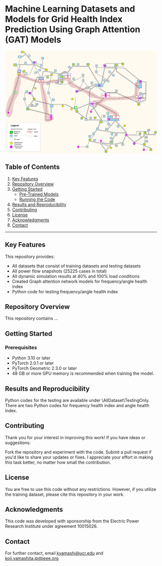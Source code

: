 # Machine Learning Datasets and Models for Grid Health Index Prediction Using Graph Attention (GAT) Models
![Single Line Diagram](images/IEEE118-Diagram.png)

## Table of Contents
1. [Key Features](#key-features)
2. [Repository Overview](#repository-overview)
3. [Getting Started](#getting-started)
    - [Pre-Trained Models](#1-pre-trained-models)
    - [Running the Code](#2-running-the-code)
4. [Results and Reproducibility](#results-and-reproducibility)
5. [Contributing](#contributing)
6. [License](#license)
7. [Acknowledgments](#acknowledgments)
8. [Contact](#contact)
 
---

## Key Features
This repository provides:
- All datasets that consist of training datasets and testing datasets
- All power flow snapshots (25225 cases in total)
- All dynamic simulation results at 40% and 100% load conditions
- Created Graph attention network models for frequency/angle health index
- Python code for testing frequency/angle health index

## Repository Overview
This repository contains ...

## Getting Started
### Prerequisites
- Python 3.10 or later
- PyTorch 2.0.1 or later
- PyTorch Geometric 2.3.0 or later
- 48 GB or more GPU memory is recommended when training the model.

## Results and Reproducibility
Python codes for the testing are available under \AllDataset\TestingOnly\.
There are two Python codes for frequency health index and angle health index.

## Contributing
Thank you for your interest in improving this work! If you have ideas or suggestions:

Fork the repository and experiment with the code.
Submit a pull request if you'd like to share your updates or fixes.
I appreciate your effort in making this task better, no matter how small the contribution.

## License
You are free to use this code without any restrictions. However, if you utilize the training dataset, please cite this repository in your work.

## Acknowledgments
This code was developed with sponsorship from the Electric Power Research Institute under agreement 10015026.

## Contact
For further contact, email kyamashi@ucr.edu and koji.yamashita.jp@ieee.org
